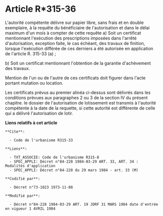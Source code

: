 # Article R*315-36

L'autorité compétente  délivre sur papier libre, sans frais et en double exemplaire, à la requête du bénéficiaire de
l'autorisation et dans le délai maximum d'un mois à compter de cette requête         a) Soit un certificat mentionnant
l'exécution des prescriptions imposées dans l'arrêté d'autorisation, exception faite, le cas échéant, des travaux de
finition, lorsque l'exécution différée de ces derniers a été autorisée en application de l'article R. 315-33 (a) ;

b) Soit un certificat mentionnant l'obtention de la garantie d'achèvement des travaux.

Mention de l'un ou de l'autre de ces certificats doit figurer dans l'acte portant mutation ou  location.

Les certificats prévus au premier alinéa ci-dessus sont délivrés dans les conditions prévues aux paragraphes 2 ou 3 de la
section IV du présent chapitre. le dossier de l'autorisation de lotissement est transmis à l'autorité compétente à la date de
la requette, si cette autorité est différente de celle qui a délivré l'autorisation de lotir.

**Liens relatifs à cet article**

	**Cite**:

	  - Code de l'urbanisme R315-33

	**Liens**:

	  - TXT_ASSOCIE: Code de l'urbanisme R315-8
	  - SPEC_APPLI: Décret n°84-228 1984-03-29 ART. 33, ART. 34 : Modalités d'application
	  - SPEC_APPLI: Décret n°84-228 du 29 mars 1984 - art. 33 (M)

	**Codifié par**:

	  - Décret n°73-1023 1973-11-08

	**Modifié par**:

	  - Décret n°84-228 1984-03-29 ART. 19 JORF 31 MARS 1984 date d'entrée en vigueur 1 AVRIL 1984
